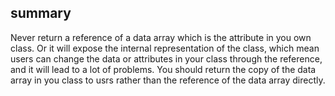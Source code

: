 ## summary
Never return a reference of a data array which is the attribute in you own class. Or it will expose the internal representation of the class, which mean users can change the data or attributes in your class through the reference, and it will lead to a lot of problems.
You should return the copy of the data array in you class to usrs rather than the reference of the data array directly.
